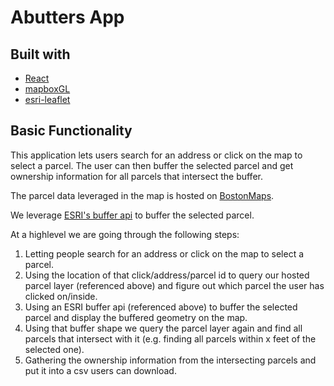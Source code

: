 # Abutters App

## Built with
* [React](https://reactjs.org/)
* [mapboxGL](https://www.mapbox.com/mapbox-gl-js/api/)
* [esri-leaflet](https://esri.github.io/esri-leaflet/)

## Basic Functionality

This application lets users search for an address or click on the map to select a parcel. The user can then buffer the selected parcel and get ownership information for all parcels that intersect the buffer.

The parcel data leveraged in the map is hosted on [BostonMaps](http://boston.maps.arcgis.com/home/index.html). 

We leverage [ESRI's buffer api](https://developers.arcgis.com/rest/services-reference/buffer.htm) to buffer the selected parcel. 

At a highlevel we are going through the following steps:
1. Letting people search for an address or click on the map to select a parcel.
2. Using the location of that click/address/parcel id to query our hosted parcel layer (referenced above) and figure out which parcel the user has clicked on/inside. 
3. Using an ESRI buffer api (referenced above) to buffer the selected parcel and display the buffered geometry on the map.
4. Using that buffer shape we query the parcel layer again and find all parcels that intersect with it (e.g. finding all parcels within x feet of the selected one).
5. Gathering the ownership information from the intersecting parcels and put it into a csv users can download.
